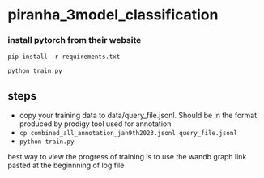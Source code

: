 # piranha_3model_classification

### install pytorch from their website

`pip install -r requirements.txt`

`python train.py`

## steps

- copy your training data to data/query_file.jsonl. Should be in the format produced by prodigy tool used for annotation
- `cp combined_all_annotation_jan9th2023.jsonl query_file.jsonl`
- `python train.py`

 
best way to view the progress of training is to use the wandb graph link pasted at the beginnning of log file

